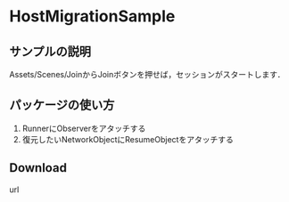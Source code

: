 # HostMigrationSample
## サンプルの説明
Assets/Scenes/JoinからJoinボタンを押せば，セッションがスタートします．
## パッケージの使い方
1. RunnerにObserverをアタッチする
2. 復元したいNetworkObjectにResumeObjectをアタッチする
## Download
url
